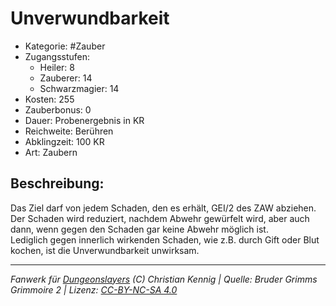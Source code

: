 # Unverwundbarkeit  
- Kategorie: #Zauber  
- Zugangsstufen:  
  - Heiler: 8  
  - Zauberer: 14  
  - Schwarzmagier: 14  
- Kosten: 255  
- Zauberbonus: 0  
- Dauer: Probenergebnis in KR  
- Reichweite: Berühren  
- Abklingzeit: 100 KR  
- Art: Zaubern     

## Beschreibung:
Das Ziel darf von jedem Schaden, den es erhält, GEI/2 des ZAW abziehen. Der Schaden wird reduziert, nachdem Abwehr gewürfelt wird, aber auch dann, wenn gegen den Schaden gar keine Abwehr möglich ist.<br>Lediglich gegen innerlich wirkenden Schaden, wie z.B. durch Gift oder Blut kochen, ist die Unverwundbarkeit unwirksam.


___
*Fanwerk für [Dungeonslayers](https://www.dungeonslayers.net/) (C) Christian Kennig | Quelle: Bruder Grimms Grimmoire 2 | Lizenz: [CC-BY-NC-SA 4.0](https://creativecommons.org/licenses/by-nc-sa/4.0/deed.de)*